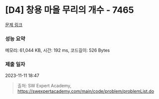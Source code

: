 # [D4] 창용 마을 무리의 개수 - 7465 

[문제 링크](https://swexpertacademy.com/main/code/problem/problemDetail.do?contestProbId=AWngfZVa9XwDFAQU) 

### 성능 요약

메모리: 61,044 KB, 시간: 192 ms, 코드길이: 526 Bytes

### 제출 일자

2023-11-11 18:47



> 출처: SW Expert Academy, https://swexpertacademy.com/main/code/problem/problemList.do